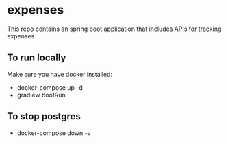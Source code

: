 # expenses
This repo contains an spring boot application that includes APIs for tracking expenses

## To run locally
Make sure you have docker installed:
- docker-compose up -d
- gradlew bootRun

## To stop postgres
- docker-compose down -v
